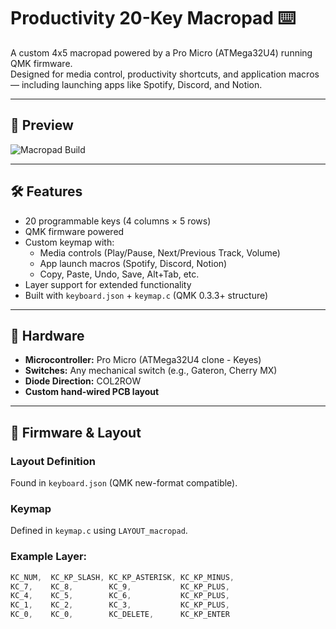 # Productivity 20-Key Macropad ⌨️

A custom 4x5 macropad powered by a Pro Micro (ATMega32U4) running QMK firmware.  
Designed for media control, productivity shortcuts, and application macros — including launching apps like Spotify, Discord, and Notion.

---

## 📸 Preview

![Macropad Build]() <!-- Need to get a photo -->

---

## 🛠 Features

- 20 programmable keys (4 columns × 5 rows)
- QMK firmware powered
- Custom keymap with:
  - Media controls (Play/Pause, Next/Previous Track, Volume)
  - App launch macros (Spotify, Discord, Notion)
  - Copy, Paste, Undo, Save, Alt+Tab, etc.
- Layer support for extended functionality
- Built with `keyboard.json` + `keymap.c` (QMK 0.3.3+ structure)

---

## 🧱 Hardware

- **Microcontroller:** Pro Micro (ATMega32U4 clone - Keyes)
- **Switches:** Any mechanical switch (e.g., Gateron, Cherry MX)
- **Diode Direction:** COL2ROW
- **Custom hand-wired PCB layout**

---

## 🧩 Firmware & Layout

### Layout Definition
Found in `keyboard.json` (QMK new-format compatible).

### Keymap
Defined in `keymap.c` using `LAYOUT_macropad`.

### Example Layer:
```c
KC_NUM,  KC_KP_SLASH, KC_KP_ASTERISK, KC_KP_MINUS,
KC_7,    KC_8,        KC_9,           KC_KP_PLUS,
KC_4,    KC_5,        KC_6,           KC_KP_PLUS,
KC_1,    KC_2,        KC_3,           KC_KP_PLUS,
KC_0,    KC_0,        KC_DELETE,      KC_KP_ENTER
